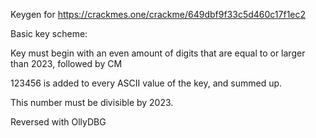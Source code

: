 Keygen for https://crackmes.one/crackme/649dbf9f33c5d460c17f1ec2

Basic key scheme:

Key must begin with an even amount of digits that are equal to or larger than 2023, followed by CM

123456 is added to every ASCII value of the key, and summed up.

This number must be divisible by 2023.

Reversed with OllyDBG